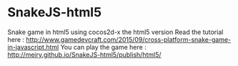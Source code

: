 # SnakeJS-html5
Snake game in html5 using cocos2d-x the html5 version 
Read the tutorial here : http://www.gamedevcraft.com/2015/09/cross-platform-snake-game-in-javascript.html
You can play the game here : http://meiry.github.io/SnakeJS-html5/publish/html5/
